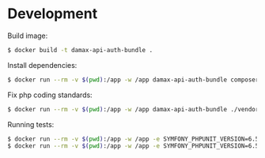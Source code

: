 # Development

Build image:

```bash
$ docker build -t damax-api-auth-bundle .
```

Install dependencies:

```bash
$ docker run --rm -v $(pwd):/app -w /app damax-api-auth-bundle composer install
```

Fix php coding standards:

```bash
$ docker run --rm -v $(pwd):/app -w /app damax-api-auth-bundle ./vendor/bin/php-cs-fixer fix
```

Running tests:

```bash
$ docker run --rm -v $(pwd):/app -w /app -e SYMFONY_PHPUNIT_VERSION=6.5 damax-api-auth-bundle ./vendor/bin/simple-phpunit
$ docker run --rm -v $(pwd):/app -w /app -e SYMFONY_PHPUNIT_VERSION=6.5 damax-api-auth-bundle ./bin/phpunit-coverage
```
